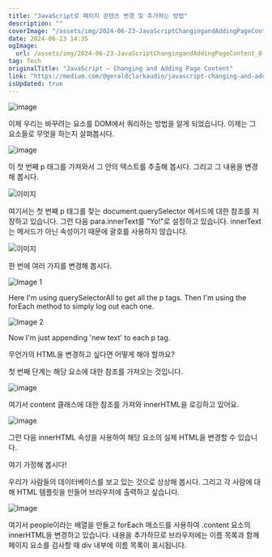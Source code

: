 ```yaml
---
title: "JavaScript로 페이지 콘텐츠 변경 및 추가하는 방법"
description: ""
coverImage: "/assets/img/2024-06-23-JavaScriptChangingandAddingPageContent_0.png"
date: 2024-06-23 14:35
ogImage: 
  url: /assets/img/2024-06-23-JavaScriptChangingandAddingPageContent_0.png
tag: Tech
originalTitle: "JavaScript — Changing and Adding Page Content"
link: "https://medium.com/@geraldclarkaudio/javascript-changing-and-adding-page-content-deba762969b8"
isUpdated: true
---
```





![image](/assets/img/2024-06-23-JavaScriptChangingandAddingPageContent_0.png)

이제 우리는 바꾸려는 요소를 DOM에서 쿼리하는 방법을 알게 되었습니다. 이제는 그 요소들로 무엇을 하는지 살펴봅시다.

![image](/assets/img/2024-06-23-JavaScriptChangingandAddingPageContent_1.png)

이 첫 번째 p 태그를 가져와서 그 안의 텍스트를 추출해 봅시다. 그리고 그 내용을 변경해 봅시다.

<div class="content-ad"></div>

![이미지](/assets/img/2024-06-23-JavaScriptChangingandAddingPageContent_2.png)

여기서는 첫 번째 p 태그를 찾는 document.querySelector 메서드에 대한 참조를 저장하고 있습니다. 그런 다음 para.innerText를 "Yo!"로 설정하고 있습니다. innerText는 메서드가 아닌 속성이기 때문에 괄호를 사용하지 않습니다.

![이미지](/assets/img/2024-06-23-JavaScriptChangingandAddingPageContent_3.png)

한 번에 여러 가지를 변경해 봅시다.

<div class="content-ad"></div>


![Image 1](/assets/img/2024-06-23-JavaScriptChangingandAddingPageContent_4.png)

Here I'm using querySelectorAll to get all the p tags. Then I'm using the forEach method to simply log out each one.

![Image 2](/assets/img/2024-06-23-JavaScriptChangingandAddingPageContent_5.png)

Now I'm just appending 'new text' to each p tag.


<div class="content-ad"></div>

무언가의 HTML을 변경하고 싶다면 어떻게 해야 할까요?

첫 번째 단계는 해당 요소에 대한 참조를 가져오는 것입니다.

![image](/assets/img/2024-06-23-JavaScriptChangingandAddingPageContent_6.png)

여기서 content 클래스에 대한 참조를 가져와 innerHTML을 로깅하고 있어요.

<div class="content-ad"></div>


![image](/assets/img/2024-06-23-JavaScriptChangingandAddingPageContent_7.png)

그런 다음 innerHTML 속성을 사용하여 해당 요소의 실제 HTML을 변경할 수 있습니다.

여기 가정해 봅시다!

우리가 사람들의 데이터베이스를 보고 있는 것으로 상상해 봅시다. 그리고 각 사람에 대해 HTML 템플릿을 만들어 브라우저에 출력하고 싶습니다.


<div class="content-ad"></div>


![Image](https://miro.medium.com/v2/resize:fit:1400/1*Esh6L4NcymzAF3vIW5MQfw.gif)

여기서 people이라는 배열을 만들고 forEach 메소드를 사용하여 .content 요소의 innerHTML을 변경하고 있습니다. 내용을 추가하므로 브라우저에는 이름 목록과 함께 페이지 요소를 검사할 때 div 내부에 이름 목록이 표시됩니다.
